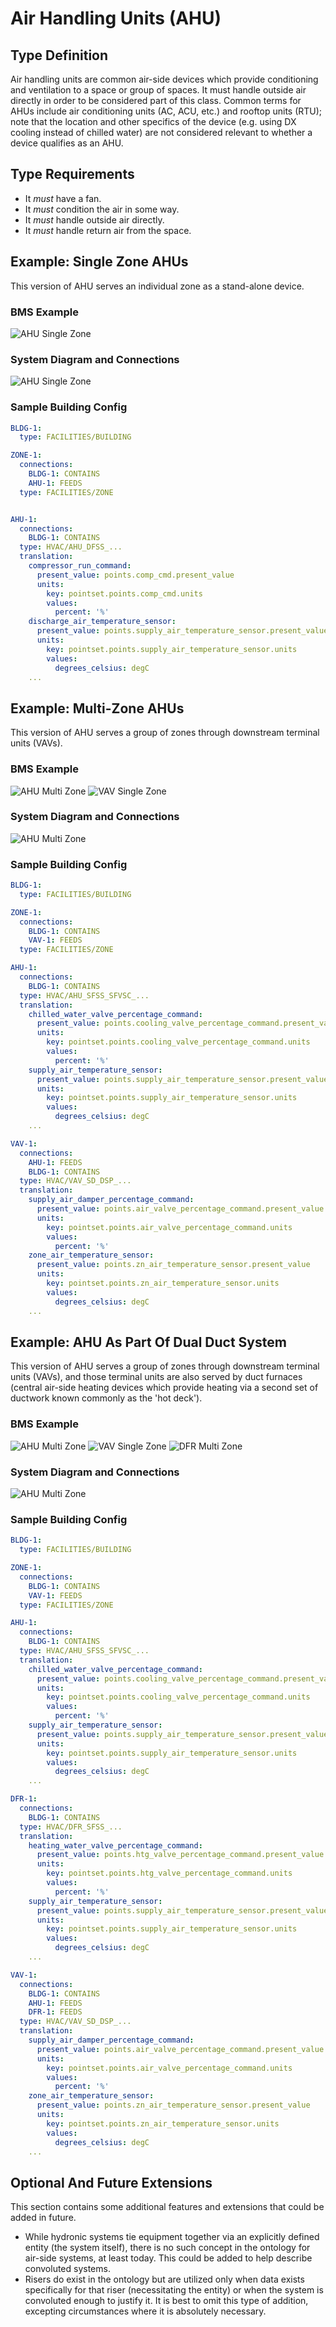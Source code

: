 # Air Handling Units (AHU)

## Type Definition
Air handling units are common air-side devices which provide conditioning and ventilation to a space or group of spaces. It must handle outside air directly in order to be considered part of this class. Common terms for AHUs include air conditioning units (AC, ACU, etc.) and rooftop units (RTU); note that the location and other specifics of the device (e.g. using DX cooling instead of chilled water) are not considered relevant to whether a device qualifies as an AHU.

## Type Requirements
- It *must* have a fan.
- It *must* condition the air in some way.
- It *must* handle outside air directly.
- It *must* handle return air from the space.

## Example: Single Zone AHUs 
This version of AHU serves an individual zone as a stand-alone device.

### BMS Example
![AHU Single Zone](./figures/bms_screenshots/ahu_single_zone.png)

### System Diagram and Connections
![AHU Single Zone](./figures/system_diagrams/ahu_single_zone.png)

### Sample Building Config
```yaml
BLDG-1:
  type: FACILITIES/BUILDING

ZONE-1:
  connections:
    BLDG-1: CONTAINS
    AHU-1: FEEDS
  type: FACILITIES/ZONE


AHU-1:
  connections:
    BLDG-1: CONTAINS
  type: HVAC/AHU_DFSS_...
  translation:
    compressor_run_command:
      present_value: points.comp_cmd.present_value
      units:
        key: pointset.points.comp_cmd.units
        values:
          percent: '%'
    discharge_air_temperature_sensor:
      present_value: points.supply_air_temperature_sensor.present_value
      units:
        key: pointset.points.supply_air_temperature_sensor.units
        values:
          degrees_celsius: degC
    ...

```

## Example: Multi-Zone AHUs 
This version of AHU serves a group of zones through downstream terminal units (VAVs).

### BMS Example
![AHU Multi Zone](./figures/bms_screenshots/ahu_multizone.png)
![VAV Single Zone](./figures/bms_screenshots/vav.png)

### System Diagram and Connections
![AHU Multi Zone](./figures/system_diagrams/ahu_multizone.png)

### Sample Building Config
```yaml
BLDG-1:
  type: FACILITIES/BUILDING

ZONE-1:
  connections:
    BLDG-1: CONTAINS
    VAV-1: FEEDS
  type: FACILITIES/ZONE

AHU-1:
  connections:
    BLDG-1: CONTAINS
  type: HVAC/AHU_SFSS_SFVSC_...
  translation:
    chilled_water_valve_percentage_command:
      present_value: points.cooling_valve_percentage_command.present_value
      units:
        key: pointset.points.cooling_valve_percentage_command.units
        values:
          percent: '%'
    supply_air_temperature_sensor:
      present_value: points.supply_air_temperature_sensor.present_value
      units:
        key: pointset.points.supply_air_temperature_sensor.units
        values:
          degrees_celsius: degC
    ...

VAV-1:
  connections:
    AHU-1: FEEDS
    BLDG-1: CONTAINS
  type: HVAC/VAV_SD_DSP_...
  translation:
    supply_air_damper_percentage_command:
      present_value: points.air_valve_percentage_command.present_value
      units:
        key: pointset.points.air_valve_percentage_command.units
        values:
          percent: '%'
    zone_air_temperature_sensor:
      present_value: points.zn_air_temperature_sensor.present_value
      units:
        key: pointset.points.zn_air_temperature_sensor.units
        values:
          degrees_celsius: degC
    ...

```


## Example: AHU As Part Of Dual Duct System 
This version of AHU serves a group of zones through downstream terminal units (VAVs), and those terminal units are also served by duct furnaces (central air-side heating devices which provide heating via a second set of ductwork known commonly as the 'hot deck').

### BMS Example
![AHU Multi Zone](./figures/bms_screenshots/ahu_multizone.png)
![VAV Single Zone](./figures/bms_screenshots/vav.png)
![DFR Multi Zone](./figures/bms_screenshots/dfr.png)

### System Diagram and Connections
![AHU Multi Zone](./figures/system_diagrams/ahu_dual_duct.png)

### Sample Building Config
```yaml
BLDG-1:
  type: FACILITIES/BUILDING

ZONE-1:
  connections:
    BLDG-1: CONTAINS
    VAV-1: FEEDS
  type: FACILITIES/ZONE

AHU-1:
  connections:
    BLDG-1: CONTAINS
  type: HVAC/AHU_SFSS_SFVSC_...
  translation:
    chilled_water_valve_percentage_command:
      present_value: points.cooling_valve_percentage_command.present_value
      units:
        key: pointset.points.cooling_valve_percentage_command.units
        values:
          percent: '%'
    supply_air_temperature_sensor:
      present_value: points.supply_air_temperature_sensor.present_value
      units:
        key: pointset.points.supply_air_temperature_sensor.units
        values:
          degrees_celsius: degC
    ...

DFR-1:
  connections:
    BLDG-1: CONTAINS
  type: HVAC/DFR_SFSS_...
  translation:
    heating_water_valve_percentage_command:
      present_value: points.htg_valve_percentage_command.present_value
      units:
        key: pointset.points.htg_valve_percentage_command.units
        values:
          percent: '%'
    supply_air_temperature_sensor:
      present_value: points.supply_air_temperature_sensor.present_value
      units:
        key: pointset.points.supply_air_temperature_sensor.units
        values:
          degrees_celsius: degC
    ...

VAV-1:
  connections:
    BLDG-1: CONTAINS
    AHU-1: FEEDS
    DFR-1: FEEDS
  type: HVAC/VAV_SD_DSP_...
  translation:
    supply_air_damper_percentage_command:
      present_value: points.air_valve_percentage_command.present_value
      units:
        key: pointset.points.air_valve_percentage_command.units
        values:
          percent: '%'
    zone_air_temperature_sensor:
      present_value: points.zn_air_temperature_sensor.present_value
      units:
        key: pointset.points.zn_air_temperature_sensor.units
        values:
          degrees_celsius: degC
    ...

```

## Optional And Future Extensions
This section contains some additional features and extensions that could be added in future.
- While hydronic systems tie equipment together via an explicitly defined entity (the system itself), there is no such concept in the ontology for air-side systems, at least today. This could be added to help describe convoluted systems.
- Risers do exist in the ontology but are utilized only when data exists specifically for that riser (necessitating the entity) or when the system is convoluted enough to justify it. It is best to omit this type of addition, excepting circumstances where it is absolutely necessary.
